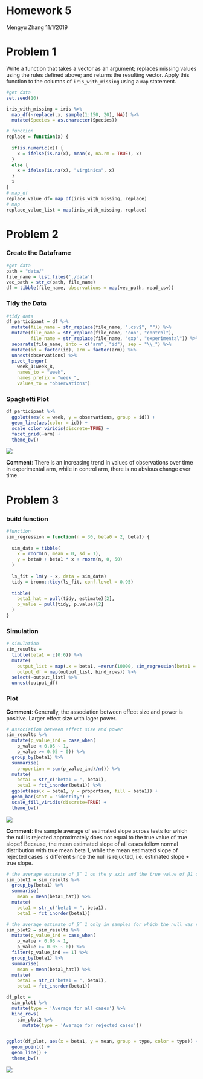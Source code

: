 Homework 5
================
Mengyu Zhang
11/1/2019

# Problem 1

Write a function that takes a vector as an argument; replaces missing
values using the rules defined above; and returns the resulting vector.
Apply this function to the columns of `iris_with_missing` using a `map`
statement.

``` r
#get data
set.seed(10)

iris_with_missing = iris %>% 
  map_df(~replace(.x, sample(1:150, 20), NA)) %>%
  mutate(Species = as.character(Species))
```

``` r
# function
replace = function(x) {
  
  if(is.numeric(x)) {
    x = ifelse(is.na(x), mean(x, na.rm = TRUE), x)
  }
  else {
    x = ifelse(is.na(x), "virginica", x)
  }
  x
}
# map_df
replace_value_df= map_df(iris_with_missing, replace)
# map
replace_value_list = map(iris_with_missing, replace)
```

# Problem 2

### Create the Dataframe

``` r
#get data
path = "data/"
file_name = list.files('./data')
vec_path = str_c(path, file_name)
df = tibble(file_name, observations = map(vec_path, read_csv))
```

### Tidy the Data

``` r
#tidy data
df_participant = df %>%
  mutate(file_name = str_replace(file_name, ".csv$", "")) %>% 
  mutate(file_name = str_replace(file_name, "con", "control"),
         file_name = str_replace(file_name, "exp", "experimental")) %>% 
  separate(file_name, into = c("arm", "id"), sep = "\\_") %>% 
  mutate(id = factor(id), arm = factor(arm)) %>% 
  unnest(observations) %>% 
  pivot_longer(
    week_1:week_8,
    names_to = "week",
    names_prefix = "week_",
    values_to = "observations")
```

### Spaghetti Plot

``` r
df_participant %>%
  ggplot(aes(x = week, y = observations, group = id)) + 
  geom_line(aes(color = id)) + 
  scale_color_viridis(discrete=TRUE) + 
  facet_grid(~arm) + 
  theme_bw()
```

![](p8105_hw5_mz2777_files/figure-gfm/unnamed-chunk-5-1.png)<!-- -->

**Comment**: There is an increasing trend in values of observations over
time in experimental arm, while in control arm, there is no abvious
change over time.

# Problem 3

### build function

``` r
#function
sim_regression = function(n = 30, beta0 = 2, beta1) {
  
  sim_data = tibble(
    x = rnorm(n, mean = 0, sd = 1),
    y = beta0 + beta1 * x + rnorm(n, 0, 50)
  )
  
  ls_fit = lm(y ~ x, data = sim_data)
  tidy = broom::tidy(ls_fit, conf.level = 0.95)
  
  tibble(
    beta1_hat = pull(tidy, estimate)[2],
    p_value = pull(tidy, p.value)[2]
  )
}
```

### Simulation

``` r
# simulation
sim_results = 
  tibble(beta1 = c(0:6)) %>% 
  mutate(
    output_list = map(.x = beta1, ~rerun(10000, sim_regression(beta1 = .x))),
    output_df = map(output_list, bind_rows)) %>% 
  select(-output_list) %>% 
  unnest(output_df)
```

### Plot

**Comment**: Generally, the association between effect size and power is
positive. Larger effect size with lager power.

``` r
# association between effect size and power
sim_results %>% 
  mutate(p_value_ind = case_when(
    p_value < 0.05 ~ 1,
    p_value >= 0.05 ~ 0)) %>%   
  group_by(beta1) %>% 
  summarise(
    proportion = sum(p_value_ind)/n()) %>% 
  mutate(
    beta1 = str_c("beta1 = ", beta1),
    beta1 = fct_inorder(beta1)) %>% 
  ggplot(aes(x = beta1, y = proportion, fill = beta1)) + 
  geom_bar(stat = "identity") +
  scale_fill_viridis(discrete=TRUE) +
  theme_bw()
```

![](p8105_hw5_mz2777_files/figure-gfm/unnamed-chunk-8-1.png)<!-- -->

**Comment**: the sample average of estimated slope across tests for
which the null is rejected approximately does not equal to the true
value of true slope? Because, the mean estimated slope of all cases
follow normal distribution with true mean beta 1, while the mean
estimated slope of rejected cases is different since the null is
rejucted, i.e. estimated slope ≠ true
slope.

``` r
# the average estimate of β̂ 1 on the y axis and the true value of β1 on the x axis
sim_plot1 = sim_results %>% 
  group_by(beta1) %>% 
  summarise(
    mean = mean(beta1_hat)) %>% 
  mutate(
    beta1 = str_c("beta1 = ", beta1),
    beta1 = fct_inorder(beta1))

# the average estimate of β̂ 1 only in samples for which the null was rejected on the y axis and the true value of β1 on the x axis
sim_plot2 = sim_results %>% 
  mutate(p_value_ind = case_when(
    p_value < 0.05 ~ 1,
    p_value >= 0.05 ~ 0)) %>%
  filter(p_value_ind == 1) %>% 
  group_by(beta1) %>% 
  summarise(
    mean = mean(beta1_hat)) %>% 
  mutate(
    beta1 = str_c("beta1 = ", beta1),
    beta1 = fct_inorder(beta1))

df_plot = 
  sim_plot1 %>%
  mutate(type = 'Average for all cases') %>%
  bind_rows(
    sim_plot2 %>%
      mutate(type = 'Average for rejected cases'))


ggplot(df_plot, aes(x = beta1, y = mean, group = type, color = type)) + 
  geom_point() +
  geom_line() +
  theme_bw()
```

![](p8105_hw5_mz2777_files/figure-gfm/unnamed-chunk-9-1.png)<!-- -->
